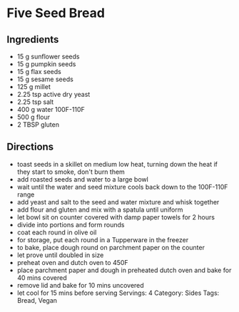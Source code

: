 # Five Seed Bread
## Ingredients
- 15 g sunflower seeds
- 15 g pumpkin seeds
- 15 g flax seeds
- 15 g sesame seeds
- 125 g millet
- 2.25 tsp active dry yeast
- 2.25 tsp salt
- 400 g water 100F-110F
- 500 g flour
- 2 TBSP gluten
## Directions
- toast seeds in a skillet on medium low heat, turning down the heat if they start to smoke, don't burn them
- add roasted seeds and water to a large bowl
- wait until the water and seed mixture cools back down to the 100F-110F range
- add yeast and salt to the seed and water mixture and whisk together
- add flour and gluten and mix with a spatula until uniform
- let bowl sit on counter covered with damp paper towels for 2 hours
- divide into portions and form rounds
- coat each round in olive oil
- for storage, put each round in a Tupperware in the freezer
- to bake, place dough round on parchment paper on the counter
- let prove until doubled in size
- preheat oven and dutch oven to 450F
- place parchment paper and dough in preheated dutch oven and bake for 40 mins covered
- remove lid and bake for 10 mins uncovered
- let cool for 15 mins before serving
Servings: 4
Category: Sides
Tags: Bread, Vegan
